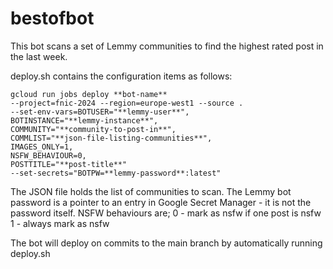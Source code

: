 # bestofbot

This bot scans a set of Lemmy communities to find the highest rated post in the last week. 

deploy.sh contains the configuration items as follows:

```
gcloud run jobs deploy **bot-name**
--project=fnic-2024 --region=europe-west1 --source .
--set-env-vars=BOTUSER="**lemmy-user**",
BOTINSTANCE="**lemmy-instance**",
COMMUNITY="**community-to-post-in**",
COMMLIST="**json-file-listing-communities**",
IMAGES_ONLY=1,
NSFW_BEHAVIOUR=0,
POSTTITLE="**post-title**"
--set-secrets="BOTPW=**lemmy-password**:latest"
```

The JSON file holds the list of communities to scan.
The Lemmy bot password is a pointer to an entry in Google Secret Manager - it is not the password itself. 
NSFW behaviours are;
0 - mark as nsfw if one post is nsfw
1 - always mark as nsfw

The bot will deploy on commits to the main branch by automatically running deploy.sh

